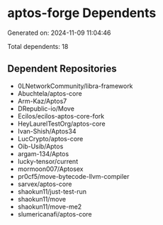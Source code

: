 # aptos-forge Dependents

Generated on: 2024-11-09 11:04:46

Total dependents: 18

## Dependent Repositories

- 0LNetworkCommunity/libra-framework
- Abuchtela/aptos-core
- Arm-Kaz/Aptos7
- DRepublic-io/Move
- Ecilos/ecilos-aptos-core-fork
- HeyLaurelTestOrg/aptos-core
- Ivan-Shish/Aptos34
- LucCrypto/aptos-core
- Oib-Usib/Aptos
- argam-134/Aptos
- lucky-tensor/current
- mormoon007/Aptosex
- pr0cf5/move-bytecode-llvm-compiler
- sarvex/aptos-core
- shaokun11/just-test-run
- shaokun11/move
- shaokun11/move-me2
- slumericanafi/aptos-core
